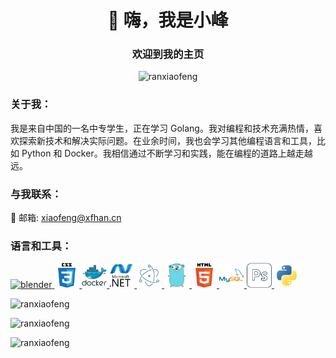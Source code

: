<h1 align="center">👋 嗨，我是小峰</h1>
<h3 align="center">欢迎到我的主页</h3>

<p align="center">
  <img src="https://komarev.com/ghpvc/?username=ranxiaofeng&label=Profile%20views&color=0e75b6&style=flat" alt="ranxiaofeng" />
</p>

<div align="left">

<h3 align="left">关于我：</h3>
<p align="left">我是来自中国的一名中专学生，正在学习 Golang。我对编程和技术充满热情，喜欢探索新技术和解决实际问题。在业余时间，我也会学习其他编程语言和工具，比如 Python 和 Docker。我相信通过不断学习和实践，能在编程的道路上越走越远。</p>

<h3 align="left">与我联系：</h3>
<p align="left">
  📧 邮箱: <a href="mailto:your-email@example.com">xiaofeng@xfhan.cn</a>
</p>

<h3 align="left">语言和工具：</h3>
<p align="left">
  <a href="https://www.blender.org/" target="_blank" rel="noreferrer">
    <img src="https://download.blender.org/branding/community/blender_community_badge_white.svg" alt="blender" width="40" height="40"/>
  </a>
  <a href="https://www.w3schools.com/css/" target="_blank" rel="noreferrer">
    <img src="https://raw.githubusercontent.com/devicons/devicon/master/icons/css3/css3-original-wordmark.svg" alt="css3" width="40" height="40"/>
  </a>
  <a href="https://www.docker.com/" target="_blank" rel="noreferrer">
    <img src="https://raw.githubusercontent.com/devicons/devicon/master/icons/docker/docker-original-wordmark.svg" alt="docker" width="40" height="40"/>
  </a>
  <a href="https://dotnet.microsoft.com/" target="_blank" rel="noreferrer">
    <img src="https://raw.githubusercontent.com/devicons/devicon/master/icons/dot-net/dot-net-original-wordmark.svg" alt="dotnet" width="40" height="40"/>
  </a>
  <a href="https://www.electronjs.org" target="_blank" rel="noreferrer">
    <img src="https://raw.githubusercontent.com/devicons/devicon/master/icons/electron/electron-original.svg" alt="electron" width="40" height="40"/>
  </a>
  <a href="https://golang.org" target="_blank" rel="noreferrer">
    <img src="https://raw.githubusercontent.com/devicons/devicon/master/icons/go/go-original.svg" alt="go" width="40" height="40"/>
  </a>
  <a href="https://www.w3.org/html/" target="_blank" rel="noreferrer">
    <img src="https://raw.githubusercontent.com/devicons/devicon/master/icons/html5/html5-original-wordmark.svg" alt="html5" width="40" height="40"/>
  </a>
  <a href="https://www.mysql.com/" target="_blank" rel="noreferrer">
    <img src="https://raw.githubusercontent.com/devicons/devicon/master/icons/mysql/mysql-original-wordmark.svg" alt="mysql" width="40" height="40"/>
  </a>
  <a href="https://www.photoshop.com/en" target="_blank" rel="noreferrer">
    <img src="https://raw.githubusercontent.com/devicons/devicon/master/icons/photoshop/photoshop-line.svg" alt="photoshop" width="40" height="40"/>
  </a>
  <a href="https://www.python.org" target="_blank" rel="noreferrer">
    <img src="https://raw.githubusercontent.com/devicons/devicon/master/icons/python/python-original.svg" alt="python" width="40" height="40"/>
  </a>
</p>

<p><img src="https://github-readme-stats.vercel.app/api/top-langs?username=ranxiaofeng&show_icons=true&locale=en&layout=compact" alt="ranxiaofeng" /></p>

<p><img src="https://github-readme-stats.vercel.app/api?username=ranxiaofeng&show_icons=true&locale=en" alt="ranxiaofeng" /></p>

<p><img src="https://github-readme-streak-stats.herokuapp.com/?user=ranxiaofeng&" alt="ranxiaofeng" /></p>

</div>
